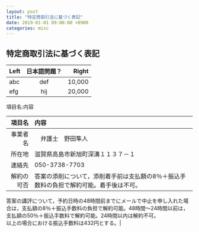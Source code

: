 ```yaml
---
layout: post
title: "特定商取引法に基づく表記"
date: 2019-01-01 09:00:00 +0900
categories: misc
---
```


## 特定商取引法に基づく表記

|Left|日本語問題？|Right|
|:-|:-:|-:|
|abc|def|10,000|
|efg|hij|20,000|


項目名:内容

|項目名|内容|
|--:|:--|
|事業者名|　弁護士　野田隼人|
|所在地|滋賀県高島市新旭町深溝１１３７－１|
|連絡先|050-3738-7703|
|解約の可否|答案の添削について，添削着手前は支払額の8％＋振込手数料の負担で解約可能。着手後は不可。<br>
答案の講評について，予約日時の48時間前までにメールで中止を申し入れた場合は，支払額の8％＋振込手数料の負担で解約可能。48時間〜24時間以前は，支払額の50％＋振込手数料で解約可能。24時間以内は解約不可。<br>
以上の場合における振込手数料は432円とする。|

